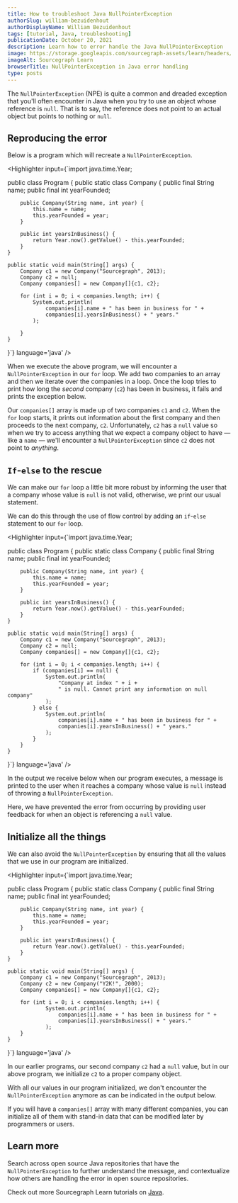 ```yaml
---
title: How to troubleshoot Java NullPointerException
authorSlug: william-bezuidenhout
authorDisplayName: William Bezuidenhout
tags: [tutorial, Java, troubleshooting]
publicationDate: October 20, 2021
description: Learn how to error handle the Java NullPointerException
image: https://storage.googleapis.com/sourcegraph-assets/learn/headers/sourcegraph-learn-header.png
imageAlt: Sourcegraph Learn
browserTitle: NullPointerException in Java error handling
type: posts
---
```


The `NullPointerException` (NPE) is quite a common and dreaded exception that you'll often encounter in Java when you try to use an object whose reference is `null`. That is to say, the reference does not point to an actual object but points to nothing or `null`.

## Reproducing the error

Below is a program which will recreate a `NullPointerException`.

<Highlighter
input={`import java.time.Year;
 
public class Program {
    public static class Company {
        public final String name;
        public final int yearFounded;
 
        public Company(String name, int year) {
            this.name = name;
            this.yearFounded = year;
        }
 
        public int yearsInBusiness() {
            return Year.now().getValue() - this.yearFounded;
        }
    }
 
    public static void main(String[] args) {
        Company c1 = new Company("Sourcegraph", 2013);
        Company c2 = null;
        Company companies[] = new Company[]{c1, c2};
 
        for (int i = 0; i < companies.length; i++) {
            System.out.println(
                companies[i].name + " has been in business for " + 
                companies[i].yearsInBusiness() + " years."
            );
 
        }
    }
}`}
language='java'
/>

When we execute the above program, we will encounter a `NullPointerException` in our `for` loop. We add two companies to an array and then we iterate over the companies in a loop. Once the loop tries to print how long the _second_ company (`c2`) has been in business, it fails and prints the exception below.

<Highlighter
input='Sourcegraph has been in business for 8 years.
Exception in thread "main" java.lang.NullPointerException
	at Program.main(Program.java:26)'
language='bash'
/>

Our `companies[]` array is made up of two companies `c1` and `c2`. When the `for` loop starts, it prints out information about the first company and then proceeds to the next company, `c2`. Unfortunately, `c2` has a `null` value so when we try to access anything that we expect a company object to have — like a `name` — we'll encounter a `NullPointerException` since `c2` does not point to _anything_.

## `If`-`else` to the rescue

We can make our `for` loop a little bit more robust by informing the user that a company whose value is `null` is not valid, otherwise, we print our usual statement. 

We can do this through the use of flow control by adding an `if`-`else` statement to our `for` loop.

<Highlighter
input={`import java.time.Year;
 
public class Program {
    public static class Company {
        public final String name;
        public final int yearFounded;
 
        public Company(String name, int year) {
            this.name = name;
            this.yearFounded = year;
        }
 
        public int yearsInBusiness() {
            return Year.now().getValue() - this.yearFounded;
        }
    }
 
    public static void main(String[] args) {
        Company c1 = new Company("Sourcegraph", 2013);
        Company c2 = null;
        Company companies[] = new Company[]{c1, c2};
 
        for (int i = 0; i < companies.length; i++) {
            if (companies[i] == null) {
                System.out.println(
                    "Company at index " + i + 
                    " is null. Cannot print any information on null company"
                );
            } else {
                System.out.println(
                    companies[i].name + " has been in business for " + 
                    companies[i].yearsInBusiness() + " years."
                );
            }
        }
    }
}`}
language='java'
/>

In the output we receive below when our program executes, a message is printed to the user when it reaches a company whose value is `null` instead of throwing a `NullPointerException`.

<Highlighter
input='Sourcegraph has been in business for 8 years.
Company at index 1 is null. Cannot print any information on null company'
language='bash'
/>

Here, we have prevented the error from occurring by providing user feedback for when an object is referencing a `null` value.

## Initialize all the things

We can also avoid the `NullPointerException` by ensuring that all the values that we use in our program are initialized.

<Highlighter
input={`import java.time.Year;
 
public class Program {
    public static class Company {
        public final String name;
        public final int yearFounded;
 
        public Company(String name, int year) {
            this.name = name;
            this.yearFounded = year;
        }
 
        public int yearsInBusiness() {
            return Year.now().getValue() - this.yearFounded;
        }
    }
 
    public static void main(String[] args) {
        Company c1 = new Company("Sourcegraph", 2013);
        Company c2 = new Company("Y2K!", 2000);
        Company companies[] = new Company[]{c1, c2};
 
        for (int i = 0; i < companies.length; i++) {
                System.out.println(
                    companies[i].name + " has been in business for " + 
                    companies[i].yearsInBusiness() + " years."
                );
        }
    }
}`}
language='java'
/>

In our earlier programs, our second company `c2` had a `null` value, but in our above program, we initialize `c2` to a proper company object. 

With all our values in our program initialized, we don't encounter the `NullPointerException` anymore as can be indicated in the output below.

<Highlighter
input='Sourcegraph has been in business for 8 years.
Y2K! has been in business for 21 years.'
language='bash'
/>

If you will have a `companies[]` array with many different companies, you can initialize all of them with stand-in data that can be modified later by programmers or users. 

## Learn more

Search across open source Java repositories that have the `NullPointerException` to further understand the message, and contextualize how others are handling the error in open source repositories.

<SourcegraphSearch query="NullPointerException lang:java" patternType="literal"/>

Check out more Sourcegraph Learn tutorials on [Java](https://learn.sourcegraph.com/tags/java).

